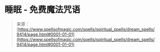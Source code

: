 <!--yml

category: 未分类

date: 2024-06-12 18:45:41

-->

# 睡眠 - 免费魔法咒语

> 来源：[https://www.spellsofmagic.com/spells/spiritual_spells/dream_spells/9414/page.html#0001-01-01](https://www.spellsofmagic.com/spells/spiritual_spells/dream_spells/9414/page.html#0001-01-01)
